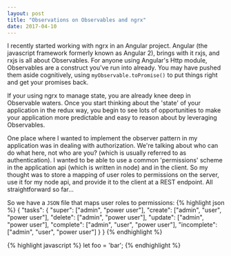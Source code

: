 ```yaml
---
layout: post
title: "Observations on Observables and ngrx"
date: 2017-04-10
---
```


I recently started working with ngrx in an Angular project.  Angular (the javascript framework formerly known as Angular 2), brings with it rxjs, and rxjs is all about Observables.  For anyone using Angular's Http module, Observables are a construct you've run into already.  You may have pushed them aside cognitively, using `myObservable.toPromise()` to put things right and get your promises back.

If your using ngrx to manage state, you are already knee deep in Observable waters.  Once you start thinking about the 'state' of your application in the redux way, you begin to see lots of opportunities to make your application more predictable and easy to reason about by leveraging Observables.

One place where I wanted to implement the observer pattern in my application was in dealing with authorization.  We're talking about who can do what here, not who are you? (which is usually referred to as authentication).  I wanted to be able to use a common 'permissions' scheme in the application api (which is written in node) and in the client.  So my thought was to store a mapping of user roles to permissions on the server, use it for my node api, and provide it to the client at a REST endpoint.  All straightforward so far...

So we have a `JSON` file that maps user roles to permissions:
{% highlight json %}
{
    "tasks": {
        "super": ["admin", "power user"],
        "create": ["admin", "user", "power user"],
        "delete": ["admin", "power user"],
        "update": ["admin", "power user"],
        "complete": ["admin", "user", "power user"],
        "incomplete": ["admin", "user", "power user"]
    }
}
{% endhighlight %}

{% highlight javascript %}
let foo = 'bar';
{% endhighlight %}

